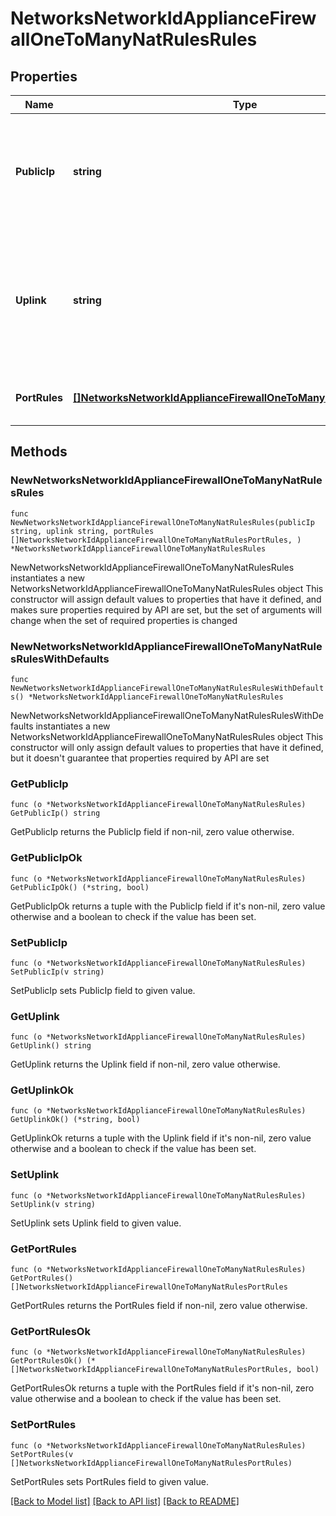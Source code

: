 # NetworksNetworkIdApplianceFirewallOneToManyNatRulesRules

## Properties

Name | Type | Description | Notes
------------ | ------------- | ------------- | -------------
**PublicIp** | **string** | The IP address that will be used to access the internal resource from the WAN | 
**Uplink** | **string** | The physical WAN interface on which the traffic will arrive (&#39;internet1&#39; or, if available, &#39;internet2&#39;) | 
**PortRules** | [**[]NetworksNetworkIdApplianceFirewallOneToManyNatRulesPortRules**](NetworksNetworkIdApplianceFirewallOneToManyNatRulesPortRules.md) | An array of associated forwarding rules | 

## Methods

### NewNetworksNetworkIdApplianceFirewallOneToManyNatRulesRules

`func NewNetworksNetworkIdApplianceFirewallOneToManyNatRulesRules(publicIp string, uplink string, portRules []NetworksNetworkIdApplianceFirewallOneToManyNatRulesPortRules, ) *NetworksNetworkIdApplianceFirewallOneToManyNatRulesRules`

NewNetworksNetworkIdApplianceFirewallOneToManyNatRulesRules instantiates a new NetworksNetworkIdApplianceFirewallOneToManyNatRulesRules object
This constructor will assign default values to properties that have it defined,
and makes sure properties required by API are set, but the set of arguments
will change when the set of required properties is changed

### NewNetworksNetworkIdApplianceFirewallOneToManyNatRulesRulesWithDefaults

`func NewNetworksNetworkIdApplianceFirewallOneToManyNatRulesRulesWithDefaults() *NetworksNetworkIdApplianceFirewallOneToManyNatRulesRules`

NewNetworksNetworkIdApplianceFirewallOneToManyNatRulesRulesWithDefaults instantiates a new NetworksNetworkIdApplianceFirewallOneToManyNatRulesRules object
This constructor will only assign default values to properties that have it defined,
but it doesn't guarantee that properties required by API are set

### GetPublicIp

`func (o *NetworksNetworkIdApplianceFirewallOneToManyNatRulesRules) GetPublicIp() string`

GetPublicIp returns the PublicIp field if non-nil, zero value otherwise.

### GetPublicIpOk

`func (o *NetworksNetworkIdApplianceFirewallOneToManyNatRulesRules) GetPublicIpOk() (*string, bool)`

GetPublicIpOk returns a tuple with the PublicIp field if it's non-nil, zero value otherwise
and a boolean to check if the value has been set.

### SetPublicIp

`func (o *NetworksNetworkIdApplianceFirewallOneToManyNatRulesRules) SetPublicIp(v string)`

SetPublicIp sets PublicIp field to given value.


### GetUplink

`func (o *NetworksNetworkIdApplianceFirewallOneToManyNatRulesRules) GetUplink() string`

GetUplink returns the Uplink field if non-nil, zero value otherwise.

### GetUplinkOk

`func (o *NetworksNetworkIdApplianceFirewallOneToManyNatRulesRules) GetUplinkOk() (*string, bool)`

GetUplinkOk returns a tuple with the Uplink field if it's non-nil, zero value otherwise
and a boolean to check if the value has been set.

### SetUplink

`func (o *NetworksNetworkIdApplianceFirewallOneToManyNatRulesRules) SetUplink(v string)`

SetUplink sets Uplink field to given value.


### GetPortRules

`func (o *NetworksNetworkIdApplianceFirewallOneToManyNatRulesRules) GetPortRules() []NetworksNetworkIdApplianceFirewallOneToManyNatRulesPortRules`

GetPortRules returns the PortRules field if non-nil, zero value otherwise.

### GetPortRulesOk

`func (o *NetworksNetworkIdApplianceFirewallOneToManyNatRulesRules) GetPortRulesOk() (*[]NetworksNetworkIdApplianceFirewallOneToManyNatRulesPortRules, bool)`

GetPortRulesOk returns a tuple with the PortRules field if it's non-nil, zero value otherwise
and a boolean to check if the value has been set.

### SetPortRules

`func (o *NetworksNetworkIdApplianceFirewallOneToManyNatRulesRules) SetPortRules(v []NetworksNetworkIdApplianceFirewallOneToManyNatRulesPortRules)`

SetPortRules sets PortRules field to given value.



[[Back to Model list]](../README.md#documentation-for-models) [[Back to API list]](../README.md#documentation-for-api-endpoints) [[Back to README]](../README.md)


